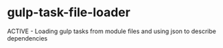 # gulp-task-file-loader
ACTIVE - Loading gulp tasks from module files and using json to describe dependencies

